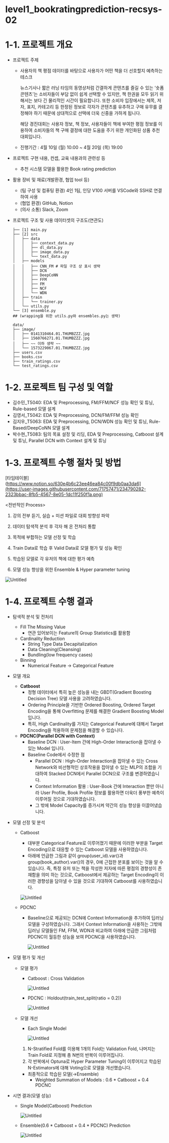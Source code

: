# level1_bookratingprediction-recsys-02
# 1-1. 프로젝트 개요

- 프로젝트 주제
    - 사용자의 책 평점 데이터를 바탕으로 사용자가 어떤 책을 더 선호할지 예측하는 테스크
        
        뉴스기사나 짧은 러닝 타임의 동영상처럼 간결하게 콘텐츠를 즐길 수 있는 ‘숏폼 콘텐츠’는 소비자들이 부담 없이 쉽게 선택할 수 있지만, 책 한권을 모두 읽기 위해서는 보다 긴 물리적인 시간이 필요합니다. 또한 소비자 입장에서는 제목, 저자, 표지, 카테고리 등 한정된 정보로 각자가 콘텐츠를 유추하고 구매 유무를 결정해야 하기 때문에 상대적으로 선택에 더욱 신중을 가하게 됩니다.
        
        해당 경진대회는 사용자 정보, 책 정보, 사용자들이 책에 부여한 평점 정보를 이용하여 소비자들의 책 구매 결정에 대한 도움을 주기 위한 개인화된 상품 추천 대회입니다.
        
    - 진행기간 : 4월 10일 (월) 10:00 ~ 4월 20일 (목) 19:00
- 프로젝트 구현 내용, 컨셉, 교육 내용과의 관련성 등
    - 추천 시스템 모델을 활용한 Book rating prediction
- 활용 장비 및 재료(개발환경, 협업 tool 등)
    - (팀 구성 및 컴퓨팅 환경) 4인 1팀, 인당 V100 서버를 VSCode와 SSH로 연결하여 사용
    - (협업 환경) GitHub, Notion
    - (의사 소통) Slack, Zoom
- 프로젝트 구조 및 사용 데이터셋의 구조도(연관도)
    
    ```
    ├── [1] main.py
    ├── [2] src
    │   ├── data
    │   │   ├── context_data.py
    │   │   ├── dl_data.py
    │   │   ├── image_data.py
    │   │   └── text_data.py
    │   ├── models
    │   │   ├── CNN_FM # 파일 구조 상 표시 생략
    │   │   ├── DCN
    │   │   ├── DeepCoNN
    │   │   ├── FFM
    │   │   ├── FM
    │   │   ├── NCF
    │   │   └── WDN
    │   ├── train
    │   │   └── trainer.py
    │   └── utils.py
    └── [3] ensemble.py
    ## (wrapping을 위한 utils.py와 ensembles.py는 생략)
    ```
    
    ```
    data/
    ├── image/
    │   ├── 0141310464.01.THUMBZZZ.jpg
    │   ├── 1560766271.01.THUMBZZZ.jpg
    │   ├── ~~ 이하 생략 ~~
    │   └── 1573229067.01.THUMBZZZ.jpg
    ├── users.csv
    ├── books.csv
    ├── train_ratings.csv
    └── test_ratings.csv
    ```
    

# 1-2. 프로젝트 팀 구성 및 역할

- 김수민_T5040: EDA 및 Preprocessing, FM/FFM/NCF 성능 확인 및 튜닝, Rule-based 모델 설계
- 김영서_T5042: EDA 및 Preprocessing, DCN/FM/FFM 성능 확인
- 김지우_T5063: EDA 및 Preprocessing, DCN/WDN 성능 확인 및 튜닝, Rule-Based/DeepCoNN 모델 설계
- 박수현_T5083:  팀의 목표 설정 및 리딩, EDA 및 Preprocessing, Catboost 설계 및 튜닝, Parallel DCN with Context 설계 및 튜닝

# 1-3. 프로젝트 수행 절차 및 방법

[타임테이블](https://www.notion.so/630e4b6c23ee46ea84c00f9db0aa3da6](https://user-images.githubusercontent.com/71757471/234790282-2323bbac-8fb5-4567-8e05-1dc11f250f1a.png)

<전반적인 Process>

1) 강의 전부 듣기, 실습 + 미션 파일로 대회 방향성 파악

2) 데이터 탐색적 분석 후 각자 해 온 전처리 통합

3) 목적에 부합하는 모델 선정 및 학습

4) Train Data로 학습 후 Valid Data로 모델 평가 및 성능 확인

5) 학습된 모델로 각 유저의 책에 대한 평가 예측

6) 모델 성능 향상을 위한 Ensemble & Hyper parameter tuning

![Untitled](https://user-images.githubusercontent.com/71757471/234790327-8d894529-81cc-4501-8b7a-c85008c9aa52.png)

# 1-4. 프로젝트 수행 결과

- 탐색적 분석 및 전처리
    - Fill The Missing Value
        - 연관 있어보이는 Feature의 Group Statistics를 활용함
    - Cardinality Reduction
        - String Type Data Decapitalization
        - Data Cleaning(Cleansing)
        - Bundling(low frequency cases)
    - Binning
        - Numerical Feature -> Categorical Feature
- 모델 개요
    - **Catboost**
        - 정형 데이터에서 특히 높은 성능을 내는 GBDT(Gradient Boosting Decision Tree) 모델 사용을 고려하였습니다.
        - Ordering Principle을 기반한 Ordered Boosting, Ordered Target Encoding을 통해 Overfitting 문제를 해결한 Gradient Boosting Model 입니다.
        - 특히, High Cardinality를 가지는 Categorical Feature에 대해서 Target Encoding을 적용하여 문제점을 해결할 수 있습니다.
    - **PDCNC(Parallel DCN with Context)**
        - Baseline DCN : User-Item 간에 High-Order Interaction을 잡아낼 수 있는 Model 입니다.
        - Baseline Code에서 수정한 점
            - Parallel DCN : High-Order Interaction을 잡아낼 수 있는 Cross Network와 비선형적인 상호작용을 잡아낼 수 있는 MLP의 조합을 기대하여 Stacked DCN에서 Parallel DCN으로 구조를 변경하였습니다.
            - Context Information 활용 : User-Book 간에 Interaction 뿐만 아니라 User Profile, Book Profile 정보를 활용하면 더욱더 풍부한 예측이 이루어질 것으로 기대하였습니다.
            - 그 밖에 Model Capacity를 증가시켜 약간의 성능 향상을 이끌어냈습니다.
- 모델 선정 및 분석
    - Catboost
        - 대부분 Categorical Feature로 이루어졌기 때문에 이러한 부분을 Target Encoding으로 대응할 수 있는 Catboost 모델을 사용하였습니다.
        - 아래에 언급한 그림과 같이 group(user_id).var()과 group(book_author).var()의 경우, 0에 근접한 분포를 보이는 것을 알 수 있습니다. 즉, 특정 유저 또는 책을 작성한 저자에 따른 평점의 경향성이 존재함을 의미 하는 것으로, Catboost에서 제공하는 Target Encoding이 이러한 경향성을 담아낼 수 있을 것으로 기대하여 Catboost를 사용하였습니다.
        
        ![Untitled](https://user-images.githubusercontent.com/71757471/234790282-2323bbac-8fb5-4567-8e05-1dc11f250f1a.png)
        
    - PDCNC
        - Baseline으로 제공되는 DCN에 Context Information을 추가하여 딥러닝 모델을 구성하였습니다. 그래서 Context Information을 사용하는 그밖에 딥러닝 모델들인 FM, FFM, WDN과 비교하여 아래에 언급한 그림처럼 PDCNC이 월등한 성능을 보여 PDCNC을 사용하였습니다.
            
            ![Untitled](https://user-images.githubusercontent.com/71757471/234790298-89f2ca9f-a6a9-430f-aed2-1da578f0e52c.png)
            
- 모델 평가 및 개선
    - 모델 평가
        - Catboost : Cross Validation
            
            ![Untitled](https://user-images.githubusercontent.com/71757471/234790309-d7f76eec-2fba-4513-90e8-322935d62f9c.png)
            
        - PDCNC : Holdout(train_test_split(ratio = 0.2))
            
            ![Untitled](https://user-images.githubusercontent.com/71757471/234790313-63ea6f65-563b-441e-8266-43b190838879.png)
            
    - 모델 개선
        - Each Single Model
            
            ![Untitled](https://user-images.githubusercontent.com/71757471/234790314-3dab2715-abe8-4e95-ab6a-af0fdf241f2d.png)
            
        1. N-Stratified Fold를 이용해 1개의 Fold는 Validation Fold, 나머지는 Train Fold로 지정해 총 N번의 반복이 이루어집니다. 
        2. 각 반복에서 Optuna로 Hyper Parameter Tuning이 이루어지고 학습된 N-Estimators에 대해 Voting으로 모델을 개선했습니다. 
        
        - 최종적으로 학습된 모델(→Ensemble)
            - Weighted Summation of Models : 0.6 * Catboost + 0.4 PDCNC
    
- 시연 결과(모델 성능)
    - Single Model(Catboost) Prediction
        
        ![Untitled](https://user-images.githubusercontent.com/71757471/234790316-aec3f40b-609a-4475-b575-dc828bfd0969.png)
        
    - Ensemble(0.6 * Catboost + 0.4 * PDCNC) Prediction
        
        ![Untitled](https://user-images.githubusercontent.com/71757471/234790320-123712b9-0145-41c1-9a04-f0a9d3ada95c.png)
